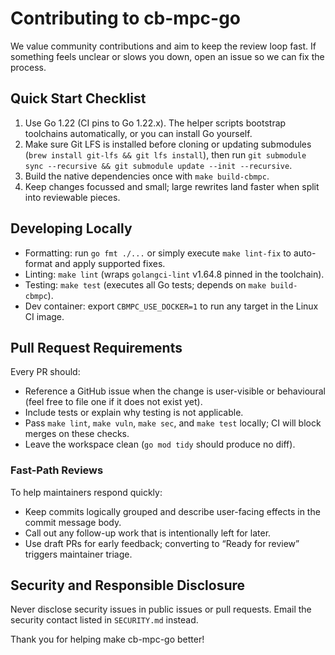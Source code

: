 # Contributing to cb-mpc-go

We value community contributions and aim to keep the review loop fast. If something feels unclear or slows you down, open an issue so we can fix the process.

## Quick Start Checklist

1. Use Go 1.22 (CI pins to Go 1.22.x). The helper scripts bootstrap toolchains automatically, or you can install Go yourself.
2. Make sure Git LFS is installed before cloning or updating submodules (`brew install git-lfs && git lfs install`), then run `git submodule sync --recursive && git submodule update --init --recursive`.
3. Build the native dependencies once with `make build-cbmpc`.
4. Keep changes focussed and small; large rewrites land faster when split into reviewable pieces.

## Developing Locally

- Formatting: run `go fmt ./...` or simply execute `make lint-fix` to auto-format and apply supported fixes.
- Linting: `make lint` (wraps `golangci-lint` v1.64.8 pinned in the toolchain).
- Testing: `make test` (executes all Go tests; depends on `make build-cbmpc`).
- Dev container: export `CBMPC_USE_DOCKER=1` to run any target in the Linux CI image.

## Pull Request Requirements

Every PR should:

- Reference a GitHub issue when the change is user-visible or behavioural (feel free to file one if it does not exist yet).
- Include tests or explain why testing is not applicable.
- Pass `make lint`, `make vuln`, `make sec`, and `make test` locally; CI will block merges on these checks.
- Leave the workspace clean (`go mod tidy` should produce no diff).

### Fast-Path Reviews

To help maintainers respond quickly:

- Keep commits logically grouped and describe user-facing effects in the commit message body.
- Call out any follow-up work that is intentionally left for later.
- Use draft PRs for early feedback; converting to “Ready for review” triggers maintainer triage.

## Security and Responsible Disclosure

Never disclose security issues in public issues or pull requests. Email the security contact listed in `SECURITY.md` instead.

Thank you for helping make cb-mpc-go better!
